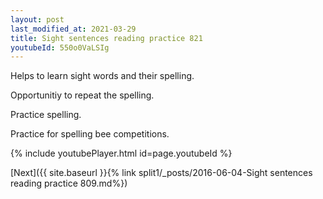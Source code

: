 ```yaml
---
layout: post
last_modified_at: 2021-03-29
title: Sight sentences reading practice 821
youtubeId: 550o0VaLSIg
---
```

 
 
Helps to learn sight words and their spelling.

Opportunitiy to repeat the spelling. 

Practice spelling. 
 
Practice for spelling bee competitions. 
 
{% include youtubePlayer.html id=page.youtubeId %}
 
 

[Next]({{ site.baseurl }}{% link  split1/_posts/2016-06-04-Sight sentences reading practice 809.md%})
 
